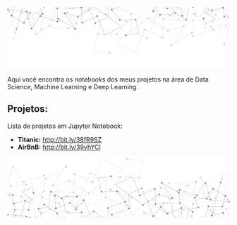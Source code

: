 <p align="center">
  <img src="/img/img_readme_sup.JPEG" >
</p>




Aqui você encontra os *notebooks* dos meus projetos na área de Data Science, Machine Learning e Deep Learning.

## Projetos:
Lista de projetos em Jupyter Notebook:
* __Titanic:__ http://bit.ly/38fR9SZ
* __AirBnB:__ http://bit.ly/39yhYCl







<p align="center">
  <img src="/img/img_readme_inf.JPEG" >
</p>
